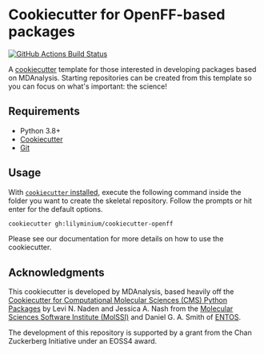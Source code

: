 # Cookiecutter for OpenFF-based packages
[//]: # (Badges)
[![GitHub Actions Build Status](https://github.com/lilyminium/cookiecutter-openff/actions/workflows/gh-ci.yaml/badge.svg)](https://github.com/lilyminium/cookiecutter-openff/actions?query=workflow%3A%22Cookiecutter+CI%22)


A [cookiecutter](https://github.com/audreyr/cookiecutter) template for those interested in developing
packages based on MDAnalysis. Starting repositories can be created from this template so you can focus on what's important: the science!


## Requirements

* Python 3.8+
* [Cookiecutter](http://cookiecutter.readthedocs.io/en/latest/installation.html)
* [Git](https://git-scm.com/)

## Usage

With [`cookiecutter` installed](https://cookiecutter.readthedocs.io/en/latest/installation.html#install-cookiecutter),
execute the following command inside the folder you want to create the skeletal repository. Follow the prompts or hit enter for the default options.

```bash
cookiecutter gh:lilyminium/cookiecutter-openff
```

Please see our documentation for more details on how to use the cookiecutter.


## Acknowledgments

This cookiecutter is developed by MDAnalysis, based heavily off the
[Cookiecutter for Computational Molecular Sciences (CMS) Python Packages](https://github.com/MolSSI/cookiecutter-cms)
by Levi N. Naden and Jessica A. Nash
from the [Molecular Sciences Software Institute (MolSSI)](http://molssi.org/) and
Daniel G. A. Smith of [ENTOS](https://www.entos.ai/).

The development of this repository is supported by a grant from the Chan Zuckerberg Initiative under an EOSS4 award.

